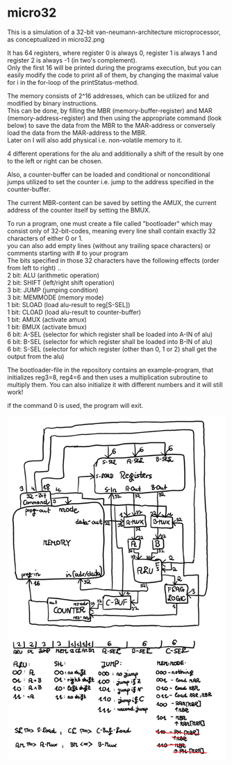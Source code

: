 # micro32
This is a simulation of a 32-bit van-neumann-architecture microprocessor, as conceptualized in micro32.png

It has 64 registers, where register 0 is always 0, register 1 is always 1 and register 2 is always -1 (in two's complement).  
Only the first 16 will be printed during the programs execution, but you can easily modify the code to print all of them, by changing the maximal value for i in the for-loop of the printStatus-method.

The memory consists of 2^16 addresses, which can be utilized for and modified by binary instructions.  
This can be done, by filling the MBR (memory-buffer-register) and MAR (memory-address-register) and then using the appropriate command (look below) to save the data from the MBR to the MAR-address or conversely load the data from the MAR-address to the MBR.  
Later on I will also add physical i.e. non-volatile memory to it.

4 different operations for the alu and additionally a shift of the result by one to the left or right can be chosen.

Also, a counter-buffer can be loaded and conditional or nonconditional jumps utilized to set the counter i.e. jump to the address specified in the counter-buffer.

The current MBR-content can be saved by setting the AMUX, the current address of the counter itself by setting the BMUX.

To run a program, one must create a file called "bootloader" which may consist only of 32-bit-codes, meaning every line shall 
contain exactly 32 characters of either 0 or 1.  
you can also add empty lines (without any trailing space characters) or comments starting with # to your program  
The bits specified in those 32 characters have the following effects (order from left to right) ..  
2 bit: ALU (arithmetic operation)  
2 bit: SHIFT (left/right shift operation)  
3 bit: JUMP (jumping condition)  
3 bit: MEMMODE (memory mode)  
1 bit: SLOAD (load alu-result to reg\[S-SEL\])  
1 bit: CLOAD (load alu-result to counter-buffer)  
1 bit: AMUX (activate amux)  
1 bit: BMUX (activate bmux)  
6 bit: A-SEL (selector for which register shall be loaded into A-IN of alu)  
6 bit: B-SEL (selector for which register shall be loaded into B-IN of alu)  
6 bit: S-SEL (selector for which register (other than 0, 1 or 2) shall get the output from the alu)  
  
The bootloader-file in the repository contains an example-program, that initializes reg3=8, reg4=6 and then uses a multiplication
subroutine to multiply them. You can also initialize it with different numbers and it will still work! 

if the command 0 is used, the program will exit.

![micro32conceptual](micro32.png)
